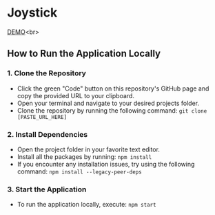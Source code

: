 # Joystick

[DEMO]([https://vladkorobka.github.io/layout_museum/](https://vladkorobka.github.io/joystick/))<br>

## How to Run the Application Locally

### 1. Clone the Repository
- Click the green "Code" button on this repository's GitHub page and copy the provided URL to your clipboard.
- Open your terminal and navigate to your desired projects folder.
- Clone the repository by running the following command:
  ```git clone [PASTE_URL_HERE]```
### 2. Install Dependencies
- Open the project folder in your favorite text editor.
- Install all the packages by running:
  ```npm install```
- If you encounter any installation issues, try using the following command:
```npm install --legacy-peer-deps```
### 3. Start the Application
- To run the application locally, execute:
```npm start```
